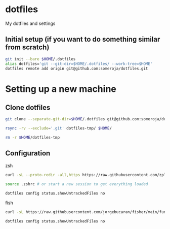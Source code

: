 # dotfiles
My dotfiles and settings

## Initial setup (if you want to do something similar from scratch)
```sh
git init --bare $HOME/.dotfiles
alias dotfiles='git --git-dir=$HOME/.dotfiles/ --work-tree=$HOME'
dotfiles remote add origin git@github.com:someroja/dotfiles.git
```

# Setting up a new machine

## Clone dotfiles
```sh
git clone --separate-git-dir=$HOME/.dotfiles git@github.com:someroja/dotfiles.git dotfiles-tmp
```
```sh
rsync -rv --exclude='.git' dotfiles-tmp/ $HOME/
```
```sh
rm -r $HOME/dotfiles-tmp
```

## Configuration
zsh
```sh
curl -sL --proto-redir -all,https https://raw.githubusercontent.com/zplug/installer/master/installer.zsh | zsh
```
```sh
source .zshrc # or start a new session to get everything loaded
```
```sh
dotfiles config status.showUntrackedFiles no
```

fish
```sh
curl -sL https://raw.githubusercontent.com/jorgebucaran/fisher/main/functions/fisher.fish | source && fisher update
```
```sh
dotfiles config status.showUntrackedFiles no
```
